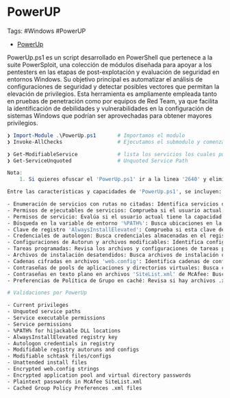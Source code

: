 # PowerUP

Tags: #Windows #PowerUP

* [PowerUp](https://github.com/PowerShellMafia/PowerSploit/blob/master/Privesc/PowerUp.ps1)

PowerUp.ps1 es un script desarrollado en PowerShell que pertenece a la suite PowerSploit, una colección de módulos diseñada para apoyar a los pentesters en las etapas de post-explotación y evaluación de seguridad en entornos Windows. Su objetivo principal es automatizar el análisis de configuraciones de seguridad y detectar posibles vectores que permitan la elevación de privilegios. Esta herramienta es ampliamente empleada tanto en pruebas de penetración como por equipos de Red Team, ya que facilita la identificación de debilidades y vulnerabilidades en la configuración de sistemas Windows que podrían ser aprovechadas para obtener mayores privilegios.

```powershell 
❯ Import-Module .\PowerUp.ps1       # Importamos el modulo 
❯ Invoke-AllChecks                  # Ejecutamos el submodulo y comenzamos con el escaneo 

❯ Get-ModifiableService             # lista los servicios los cuales pueden ser configurados 
❯ Get-ServiceUnquoted               # Unquoted Service Path 

Nota:
	1. Si quieres ofuscar el 'PowerUp.ps1' ir a la linea '2640' y eliminar el contenido de la variable '$B64Binary = ""'
```


```bash
Entre las características y capacidades de 'PowerUp.ps1', se incluyen:

- Enumeración de servicios con rutas no citadas: Identifica servicios donde la ruta del ejecutable no está entre comillas y contiene espacios, lo que podría permitir la inserción de ejecutables maliciosos en la ruta.
- Permisos de ejecutables de servicios: Comprueba si el usuario actual tiene permisos para modificar archivos de servicios de Windows que luego podrían ser ejecutados con privilegios elevados.
- Permisos de servicio: Evalúa si el usuario actual tiene la capacidad de modificar servicios de Windows o su configuración.
- Búsqueda en la variable de entorno '%PATH%': Busca ubicaciones en la variable de entorno '%PATH%' que podrían ser usadas para la inyección de DLLs maliciosas.
- Clave de registro 'AlwaysInstallElevated': Comprueba si esta clave de registro está configurada para permitir la instalación de programas con privilegios elevados.
- Credenciales de autologon: Busca credenciales almacenadas en el registro que permiten el inicio de sesión automático.
- Configuraciones de Autorun y archivos modificables: Identifica configuraciones de autorun y archivos del sistema que son modificables y podrían ser abusados para ejecutar código al reiniciar el sistema o al iniciar sesión.
- Tareas programadas: Revisa los archivos y configuraciones de tareas programadas que podrían ser modificadas para obtener ejecución de código con privilegios.
- Archivos de instalación desatendidos: Busca archivos de instalación desatendida que pueden contener credenciales en texto plano.
- Cadenas cifradas en archivos 'web.config': Identifica cadenas de configuración cifradas que podrían incluir información sensible.
- Contraseñas de pools de aplicaciones y directorios virtuales: Busca contraseñas cifradas asociadas con pools de aplicaciones y directorios virtuales en IIS que podrían ser descifradas.
- Contraseñas en texto plano en archivos 'SiteList.xml' de McAfee: Busca archivos de configuración de McAfee que pueden contener contraseñas en texto plano.
- Preferencias de Política de Grupo en caché: Revisa si hay archivos .xml de Política de Grupo que contienen contraseñas o configuraciones que podrían ser explotadas.

# Validaciones por PowerUp

- Current privileges
- Unquoted service paths
- Service executable permissions
- Service permissions
- %PATH% for hijackable DLL locations
- AlwaysInstallElevated registry key
- Autologon credentials in registry
- Modifidable registry autoruns and configs
- Modifiable schtask files/configs 
- Unattended install files  
- Encrypted web.config strings
- Encrypted application pool and virtual directory passwords
- Plaintext passwords in McAfee SiteList.xml
- Cached Group Policy Preferences .xml files
```

